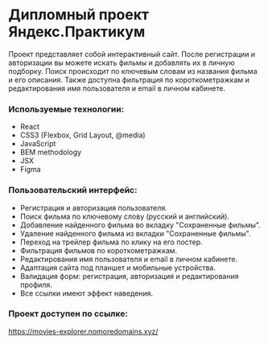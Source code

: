 # Дипломный проект Яндекс.Практикум
Проект представляет собой интерактивный сайт. После регистрации и авторизации вы можете искать фильмы и добавлять их в личную подборку. Поиск происходит по ключевым словам из названия фильма и его описания. Также доступна фильтрация по короткометражкам и редактирования имя пользователя и email в личном кабинете. 
### Используемые технологии:
* React
* CSS3 (Flexbox, Grid Layout, @media)
* JavaScript
* BEM methodology
* JSX
* Figma
### Пользовательский интерфейс:
* Регистрация и авторизация пользователя.
* Поиск фильма по ключевому слову (русский и английский).
* Добавление найденного фильма во вкладку "Сохраненные фильмы".
* Удаление найденного фильма из вкладки "Сохраненные фильмы".
* Переход на трейлер фильма по клику на его постер.
* Фильтрация фильмов по короткометражкам.
* Редактирования имя пользователя и email в личном кабинете.
* Адаптация сайта под планшет и мобильные устройства.
* Валидация форм: регистрация, авторизация и редактирования профиля.
* Все ссылки имеют эффект наведения.
### Проект доступен по ссылке:
https://movies-explorer.nomoredomains.xyz/